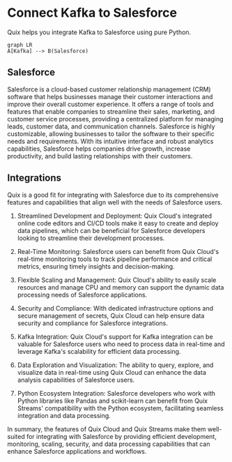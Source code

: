 # Connect Kafka to Salesforce

Quix helps you integrate Kafka to Salesforce using pure Python.

```mermaid
graph LR
A[Kafka] --> B(Salesforce)
```

## Salesforce

Salesforce is a cloud-based customer relationship management (CRM) software that helps businesses manage their customer interactions and improve their overall customer experience. It offers a range of tools and features that enable companies to streamline their sales, marketing, and customer service processes, providing a centralized platform for managing leads, customer data, and communication channels. Salesforce is highly customizable, allowing businesses to tailor the software to their specific needs and requirements. With its intuitive interface and robust analytics capabilities, Salesforce helps companies drive growth, increase productivity, and build lasting relationships with their customers.

## Integrations

Quix is a good fit for integrating with Salesforce due to its comprehensive features and capabilities that align well with the needs of Salesforce users. 

1. Streamlined Development and Deployment: Quix Cloud's integrated online code editors and CI/CD tools make it easy to create and deploy data pipelines, which can be beneficial for Salesforce developers looking to streamline their development processes.

2. Real-Time Monitoring: Salesforce users can benefit from Quix Cloud's real-time monitoring tools to track pipeline performance and critical metrics, ensuring timely insights and decision-making.

3. Flexible Scaling and Management: Quix Cloud's ability to easily scale resources and manage CPU and memory can support the dynamic data processing needs of Salesforce applications.

4. Security and Compliance: With dedicated infrastructure options and secure management of secrets, Quix Cloud can help ensure data security and compliance for Salesforce integrations.

5. Kafka Integration: Quix Cloud's support for Kafka integration can be valuable for Salesforce users who need to process data in real-time and leverage Kafka's scalability for efficient data processing.

6. Data Exploration and Visualization: The ability to query, explore, and visualize data in real-time using Quix Cloud can enhance the data analysis capabilities of Salesforce users.

7. Python Ecosystem Integration: Salesforce developers who work with Python libraries like Pandas and scikit-learn can benefit from Quix Streams' compatibility with the Python ecosystem, facilitating seamless integration and data processing.

In summary, the features of Quix Cloud and Quix Streams make them well-suited for integrating with Salesforce by providing efficient development, monitoring, scaling, security, and data processing capabilities that can enhance Salesforce applications and workflows.

